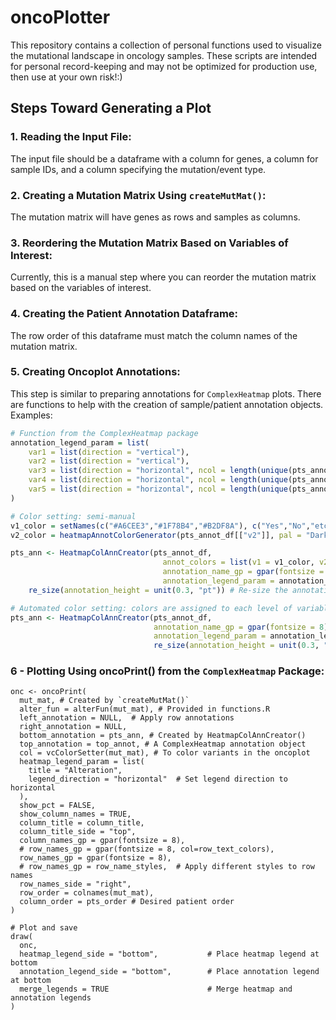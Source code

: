# oncoPlotter
This repository contains a collection of personal functions used to visualize the mutational landscape in oncology samples. These scripts are intended for personal record-keeping and may not be optimized for production use, then use at your own risk!:) 

## Steps Toward Generating a Plot

### 1. Reading the Input File:

The input file should be a dataframe with a column for genes, a column for sample IDs, and a column specifying the mutation/event type.

### 2. Creating a Mutation Matrix Using `createMutMat()`:

The mutation matrix will have genes as rows and samples as columns.

### 3. Reordering the Mutation Matrix Based on Variables of Interest:

Currently, this is a manual step where you can reorder the mutation matrix based on the variables of interest.

### 4. Creating the Patient Annotation Dataframe:

The row order of this dataframe must match the column names of the mutation matrix.

### 5. Creating Oncoplot Annotations:

This step is similar to preparing annotations for `ComplexHeatmap` plots. There are functions to help with the creation of sample/patient annotation objects. Examples:
```R
# Function from the ComplexHeatmap package
annotation_legend_param = list(
    var1 = list(direction = "vertical"), 
    var2 = list(direction = "vertical"),
    var3 = list(direction = "horizontal", ncol = length(unique(pts_annot_df[["var3"]]))),
    var4 = list(direction = "horizontal", ncol = length(unique(pts_annot_df[["var4"]]))),
    var5 = list(direction = "horizontal", ncol = length(unique(pts_annot_df[["var5"]])))
)

# Color setting: semi-manual
v1_color = setNames(c("#A6CEE3","#1F78B4","#B2DF8A"), c("Yes","No","etc"))
v2_color = heatmapAnnotColorGenerator(pts_annot_df[["v2"]], pal = "Dark2")

pts_ann <- HeatmapColAnnCreator(pts_annot_df,
                                  annot_colors = list(v1 = v1_color, v2 = v2_color),
                                  annotation_name_gp = gpar(fontsize = 8),
                                  annotation_legend_param = annotation_legend_param) %>%
    re_size(annotation_height = unit(0.3, "pt")) # Re-size the annotation bars

# Automated color setting: colors are assigned to each level of variables in pts_annot_df
pts_ann <- HeatmapColAnnCreator(pts_annot_df,
                                annotation_name_gp = gpar(fontsize = 8),
                                annotation_legend_param = annotation_legend_param) %>%
                                re_size(annotation_height = unit(0.3, "pt"))

```

### 6 - Plotting Using oncoPrint() from the `ComplexHeatmap` Package:

```
onc <- oncoPrint(
  mut_mat, # Created by `createMutMat()`
  alter_fun = alterFun(mut_mat), # Provided in functions.R
  left_annotation = NULL,  # Apply row annotations
  right_annotation = NULL,
  bottom_annotation = pts_ann, # Created by HeatmapColAnnCreator()
  top_annotation = top_annot, # A ComplexHeatmap annotation object
  col = vcColorSetter(mut_mat), # To color variants in the oncoplot
  heatmap_legend_param = list(
    title = "Alteration",
    legend_direction = "horizontal"  # Set legend direction to horizontal
  ),
  show_pct = FALSE,
  show_column_names = TRUE,
  column_title = column_title,
  column_title_side = "top",
  column_names_gp = gpar(fontsize = 8),
  # row_names_gp = gpar(fontsize = 8, col=row_text_colors),
  row_names_gp = gpar(fontsize = 8),
  # row_names_gp = row_name_styles,  # Apply different styles to row names
  row_names_side = "right",
  row_order = colnames(mut_mat),
  column_order = pts_order # Desired patient order
)

# Plot and save
draw(
  onc,
  heatmap_legend_side = "bottom",           # Place heatmap legend at bottom
  annotation_legend_side = "bottom",        # Place annotation legend at bottom
  merge_legends = TRUE                      # Merge heatmap and annotation legends
)

```
